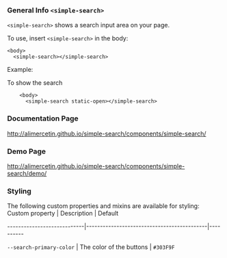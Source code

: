 ### General Info `<simple-search>`

`<simple-search>` shows a search input area on your page.

To use, insert `<simple-search>` in the body:

    <body>
      <simple-search></simple-search>

Example:

To show the search 
```
    <body>
      <simple-search static-open></simple-search>
``` 

### Documentation Page

http://alimercetin.github.io/simple-search/components/simple-search/

### Demo Page

http://alimercetin.github.io/simple-search/components/simple-search/demo/

### Styling
The following custom properties and mixins are available for styling:
Custom property | Description | Default

----------------------------|--------------------------------------------|----------

`--search-primary-color` | The color of the buttons | `#303F9F`